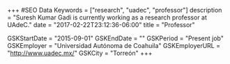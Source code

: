 +++
#SEO Data
Keywords = ["research", "uadec", "professor"]
description = "Suresh Kumar Gadi is currently working as a research professor at UAdeC."
date = "2017-02-22T23:12:36-06:00"
title = "Professor"

GSKStartDate = "2015-09-01"
GSKEndDate = ""
GSKPeriod = "Present job"
GSKEmployer = "Universidad Autónoma de Coahuila"
GSKEmployerURL = "http://www.uadec.mx/"
GSKCity = "Torreón"
+++